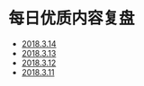 # 每日优质内容复盘

- [2018.3.14](posts/3/2018.3.14.md)
- [2018.3.13](posts/3/2018.3.13.md)
- [2018.3.12](posts/3/2018.3.12.md)
- [2018.3.11](posts/3/2018.3.11.md)